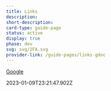 ```yaml
---
title: Links
description: 
short-description: 
card-type: guide-page
status: active
display: true
phase: dev
svg: svg/2FA.svg
provider-link: /guide-pages/links-gdoc
---
```

<div class="content-section">
<div class="section-container" markdown="1">

[Google](https://google.com)
</div>
</div> 2023-01-09T23:21:47.902Z